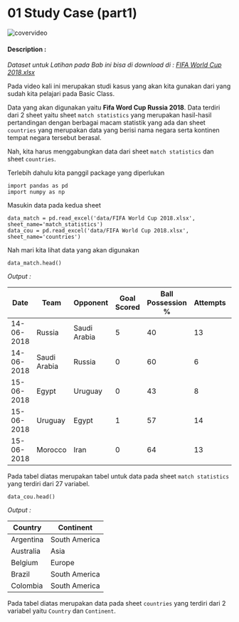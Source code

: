 # 01 Study Case (part1)

![covervideo](http://bit.ly/makeaicovervideo)

#### **Description :**
_Dataset untuk Latihan pada Bab ini bisa di download di : [FIFA World Cup 2018.xlsx](https://drive.google.com/file/d/1HTWQi3pNk46uZee0BgMtlLfI0z3vjY-e/view?usp=sharing)_

Pada video kali ini merupakan studi kasus yang akan kita gunakan dari yang sudah kita pelajari pada Basic Class. 

Data yang akan digunakan yaitu **Fifa Word Cup Russia 2018**. Data terdiri dari 2 sheet yaitu sheet ```match statistics``` yang merupakan hasil-hasil pertandingan dengan berbagai macam statistik yang ada dan sheet ```countries``` yang merupakan data yang berisi nama negara serta kontinen tempat negara tersebut berasal. 

Nah, kita harus menggabungkan data dari sheet ```match statistics``` dan sheet ```countries```. 

Terlebih dahulu kita panggil package yang diperlukan

```
import pandas as pd
import numpy as np
```
Masukin data pada kedua sheet
```
data_match = pd.read_excel('data/FIFA World Cup 2018.xlsx', sheet_name='match_statistics')
data_cou = pd.read_excel('data/FIFA World Cup 2018.xlsx', sheet_name='countries')
```
Nah mari kita lihat data yang akan digunakan 
```
data_match.head()
```
*Output :* 

| Date       | Team         | Opponent     | Goal Scored | Ball Possession % | Attempts | On-Target | Off-Target | Blocked | Corners | Offsides | Free Kicks | Saves | Pass Accuracy % | Passes | Distance Covered (Kms) | Fouls Committed | Yellow Card | Yellow & Red | Red | Man of the Match | 1st Goal | Round       | PSO | Goals in PSO | Own goals | Own goal Time |
|------------|--------------|--------------|-------------|-------------------|----------|-----------|------------|---------|---------|----------|------------|-------|-----------------|--------|------------------------|-----------------|-------------|--------------|-----|------------------|----------|-------------|-----|--------------|-----------|---------------|
| 14-06-2018 | Russia       | Saudi Arabia | 5           | 40                | 13       | 7         | 3          | 3       | 6       | 3        | 11         | 0     | 78              | 306    | 118                    | 22              | 0           | 0            | 0   | Yes              | 12.0     | Group Stage | No  | 0            |           |               |
| 14-06-2018 | Saudi Arabia | Russia       | 0           | 60                | 6        | 0         | 3          | 3       | 2       | 1        | 25         | 2     | 86              | 511    | 105                    | 10              | 0           | 0            | 0   | No               |          | Group Stage | No  | 0            |           |               |
| 15-06-2018 | Egypt        | Uruguay      | 0           | 43                | 8        | 3         | 3          | 2       | 0       | 1        | 7          | 3     | 78              | 395    | 112                    | 12              | 2           | 0            | 0   | No               |          | Group Stage | No  | 0            |           |               |
| 15-06-2018 | Uruguay      | Egypt        | 1           | 57                | 14       | 4         | 6          | 4       | 5       | 1        | 13         | 3     | 86              | 589    | 111                    | 6               | 0           | 0            | 0   | Yes              | 89.0     | Group Stage | No  | 0            |           |               |
| 15-06-2018 | Morocco      | Iran         | 0           | 64                | 13       | 3         | 6          | 4       | 5       | 0        | 14         | 2     | 86              | 433    | 101                    | 22              | 1           | 0            | 0   | No               |          | Group Stage | No  | 0            | 1.0       | 90.0          |

Pada tabel diatas merupakan tabel untuk data pada sheet ```match statistics``` yang terdiri dari 27 variabel.
```
data_cou.head()
```
*Output :*

| Country   | Continent     |
|-----------|---------------|
| Argentina | South America |
| Australia | Asia          |
| Belgium   | Europe        |
| Brazil    | South America |
| Colombia  | South America |

Pada tabel diatas merupakan data pada sheet ```countries``` yang terdiri dari 2 variabel yaitu ```Country``` dan ```Continent```. 